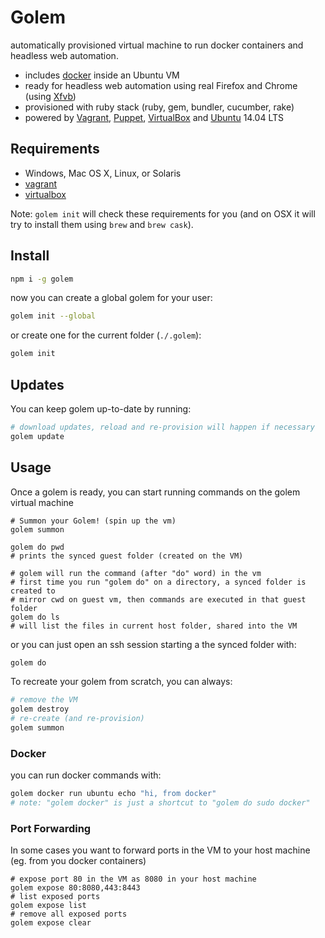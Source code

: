 Golem
=====

automatically provisioned virtual machine to run docker containers and headless web automation.

- includes [docker](http://www.docker.com/) inside an Ubuntu VM
- ready for headless web automation using real Firefox and Chrome (using [Xfvb](http://en.wikipedia.org/wiki/Xvfb))
- provisioned with ruby stack (ruby, gem, bundler, cucumber, rake)
- powered by [Vagrant](http://www.vagrantup.com/), [Puppet](https://puppetlabs.com/), [VirtualBox](http://www.virtualbox.org/) and [Ubuntu](http://www.ubuntu.com/) 14.04 LTS

Requirements
--------

- Windows, Mac OS X, Linux, or Solaris
- [vagrant](http://www.vagrantup.com/)
- [virtualbox](http://www.virtualbox.org/)

Note: ```golem init``` will check these requirements for you (and on OSX it will try to install them using `brew` and `brew cask`).

Install
-----

``` sh
npm i -g golem
```

now you can create a global golem for your user:

``` sh
golem init --global
```

or create one for the current folder (```./.golem```):

``` sh
golem init
```

Updates
-----

You can keep golem up-to-date by running:
``` sh
# download updates, reload and re-provision will happen if necessary
golem update
```

Usage
-----

Once a golem is ready, you can start running commands on the golem virtual machine

```
# Summon your Golem! (spin up the vm)
golem summon

golem do pwd
# prints the synced guest folder (created on the VM)

# golem will run the command (after "do" word) in the vm
# first time you run "golem do" on a directory, a synced folder is created to
# mirror cwd on guest vm, then commands are executed in that guest folder
golem do ls
# will list the files in current host folder, shared into the VM
```
or you can just open an ssh session starting a the synced folder with:
``` sh
golem do
```

To recreate your golem from scratch, you can always:
``` sh
# remove the VM
golem destroy
# re-create (and re-provision)
golem summon
```

### Docker
you can run docker commands with:
``` sh
golem docker run ubuntu echo "hi, from docker"
# note: "golem docker" is just a shortcut to "golem do sudo docker"
```
### Port Forwarding
In some cases you want to forward ports in the VM to your host machine (eg. from you docker containers)
```
# expose port 80 in the VM as 8080 in your host machine
golem expose 80:8080,443:8443
# list exposed ports
golem expose list
# remove all exposed ports
golem expose clear
```
